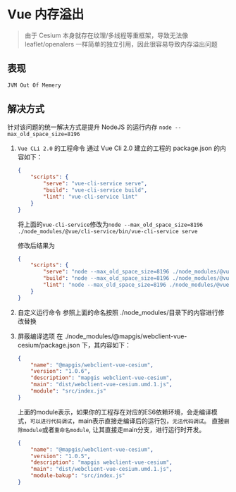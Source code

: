 # Vue 内存溢出

> 由于 Cesium 本身就存在纹理/多线程等重框架，导致无法像 leaflet/openalers 一样简单的独立引用，因此很容易导致内存溢出问题

## 表现

```sh
JVM Out Of Memery
```

## 解决方式

针对该问题的统一解决方式是提升 NodeJS 的运行内存 `node --max_old_space_size=8196`

1. `Vue CLi 2.0` 的工程命令
   通过 Vue Cli 2.0 建立的工程的 package.json 的内容如下：

    ```json
    {
        "scripts": {
            "serve": "vue-cli-service serve",
            "build": "vue-cli-service build",
            "lint": "vue-cli-service lint"
        }
    }
    ```

    将上面的`vue-cli-service`修改为`node --max_old_space_size=8196 ./node_modules/@vue/cli-service/bin/vue-cli-service serve`

    修改后结果为

    ```json
    {
        "scripts": {
            "serve": "node --max_old_space_size=8196 ./node_modules/@vue/cli-service/bin/vue-cli-service serve",
            "build": "node --max_old_space_size=8196 ./node_modules/@vue/cli-service/bin/vue-cli-service build",
            "lint": "node --max_old_space_size=8196 ./node_modules/@vue/cli-service/bin/vue-cli-service lint"
        }
    }
    ```

2. 自定义运行命令
   参照上面的命名按照 ./node_modules/目录下的内容进行修改替换

3. 屏蔽编译选项
   在 ./node_modules/@mapgis/webclient-vue-cesium/package.json 下，其内容如下：
    ```json
    {
        "name": "@mapgis/webclient-vue-cesium",
        "version": "1.0.6",
        "description": "mapgis webclient-vue-cesium",
        "main": "dist/webclient-vue-cesium.umd.1.js",
        "module": "src/index.js"
    }
    ```
    上面的module表示，如果你的工程存在对应的ES6依赖环境，会走编译模式，`可以进行代码调试`，main表示直接走编译后的运行包，`无法代码调试`。
    直接`删除module`或者`重命名module`,  让其直接走main分支，进行运行时开发。
    ```json
    {
        "name": "@mapgis/webclient-vue-cesium",
        "version": "1.0.5",
        "description": "mapgis webclient-vue-cesium",
        "main": "dist/webclient-vue-cesium.umd.1.js",
        "module-bakup": "src/index.js"
    }
    ```